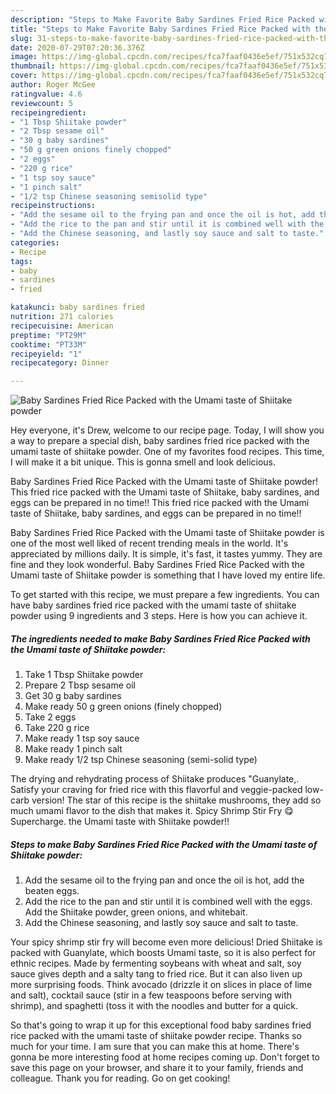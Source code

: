```yaml
---
description: "Steps to Make Favorite Baby Sardines Fried Rice Packed with the Umami taste of Shiitake powder"
title: "Steps to Make Favorite Baby Sardines Fried Rice Packed with the Umami taste of Shiitake powder"
slug: 31-steps-to-make-favorite-baby-sardines-fried-rice-packed-with-the-umami-taste-of-shiitake-powder
date: 2020-07-29T07:20:36.376Z
image: https://img-global.cpcdn.com/recipes/fca7faaf0436e5ef/751x532cq70/baby-sardines-fried-rice-packed-with-the-umami-taste-of-shiitake-powder-recipe-main-photo.jpg
thumbnail: https://img-global.cpcdn.com/recipes/fca7faaf0436e5ef/751x532cq70/baby-sardines-fried-rice-packed-with-the-umami-taste-of-shiitake-powder-recipe-main-photo.jpg
cover: https://img-global.cpcdn.com/recipes/fca7faaf0436e5ef/751x532cq70/baby-sardines-fried-rice-packed-with-the-umami-taste-of-shiitake-powder-recipe-main-photo.jpg
author: Roger McGee
ratingvalue: 4.6
reviewcount: 5
recipeingredient:
- "1 Tbsp Shiitake powder"
- "2 Tbsp sesame oil"
- "30 g baby sardines"
- "50 g green onions finely chopped"
- "2 eggs"
- "220 g rice"
- "1 tsp soy sauce"
- "1 pinch salt"
- "1/2 tsp Chinese seasoning semisolid type"
recipeinstructions:
- "Add the sesame oil to the frying pan and once the oil is hot, add the beaten eggs."
- "Add the rice to the pan and stir until it is combined well with the eggs. Add the Shiitake powder, green onions, and whitebait."
- "Add the Chinese seasoning, and lastly soy sauce and salt to taste."
categories:
- Recipe
tags:
- baby
- sardines
- fried

katakunci: baby sardines fried 
nutrition: 271 calories
recipecuisine: American
preptime: "PT29M"
cooktime: "PT33M"
recipeyield: "1"
recipecategory: Dinner

---
```



![Baby Sardines Fried Rice Packed with the Umami taste of Shiitake powder](https://img-global.cpcdn.com/recipes/fca7faaf0436e5ef/751x532cq70/baby-sardines-fried-rice-packed-with-the-umami-taste-of-shiitake-powder-recipe-main-photo.jpg)

Hey everyone, it's Drew, welcome to our recipe page. Today, I will show you a way to prepare a special dish, baby sardines fried rice packed with the umami taste of shiitake powder. One of my favorites food recipes. This time, I will make it a bit unique. This is gonna smell and look delicious.

Baby Sardines Fried Rice Packed with the Umami taste of Shiitake powder! This fried rice packed with the Umami taste of Shiitake, baby sardines, and eggs can be prepared in no time!! This fried rice packed with the Umami taste of Shiitake, baby sardines, and eggs can be prepared in no time!!

Baby Sardines Fried Rice Packed with the Umami taste of Shiitake powder is one of the most well liked of recent trending meals in the world. It's appreciated by millions daily. It is simple, it's fast, it tastes yummy. They are fine and they look wonderful. Baby Sardines Fried Rice Packed with the Umami taste of Shiitake powder is something that I have loved my entire life.


To get started with this recipe, we must prepare a few ingredients. You can have baby sardines fried rice packed with the umami taste of shiitake powder using 9 ingredients and 3 steps. Here is how you can achieve it.

<!--inarticleads1-->

##### The ingredients needed to make Baby Sardines Fried Rice Packed with the Umami taste of Shiitake powder:

1. Take 1 Tbsp Shiitake powder
1. Prepare 2 Tbsp sesame oil
1. Get 30 g baby sardines
1. Make ready 50 g green onions (finely chopped)
1. Take 2 eggs
1. Take 220 g rice
1. Make ready 1 tsp soy sauce
1. Make ready 1 pinch salt
1. Make ready 1/2 tsp Chinese seasoning (semi-solid type)


The drying and rehydrating process of Shiitake produces &#34;Guanylate,. Satisfy your craving for fried rice with this flavorful and veggie-packed low-carb version! The star of this recipe is the shiitake mushrooms, they add so much umami flavor to the dish that makes it. Spicy Shrimp Stir Fry 😋 Supercharge. the Umami taste with Shiitake powder!! 

<!--inarticleads2-->

##### Steps to make Baby Sardines Fried Rice Packed with the Umami taste of Shiitake powder:

1. Add the sesame oil to the frying pan and once the oil is hot, add the beaten eggs.
1. Add the rice to the pan and stir until it is combined well with the eggs. Add the Shiitake powder, green onions, and whitebait.
1. Add the Chinese seasoning, and lastly soy sauce and salt to taste.


Your spicy shrimp stir fry will become even more delicious! Dried Shiitake is packed with Guanylate, which boosts Umami taste, so it is also perfect for ethnic recipes. Made by fermenting soybeans with wheat and salt, soy sauce gives depth and a salty tang to fried rice. But it can also liven up more surprising foods. Think avocado (drizzle it on slices in place of lime and salt), cocktail sauce (stir in a few teaspoons before serving with shrimp), and spaghetti (toss it with the noodles and butter for a quick. 

So that's going to wrap it up for this exceptional food baby sardines fried rice packed with the umami taste of shiitake powder recipe. Thanks so much for your time. I am sure that you can make this at home. There's gonna be more interesting food at home recipes coming up. Don't forget to save this page on your browser, and share it to your family, friends and colleague. Thank you for reading. Go on get cooking!
